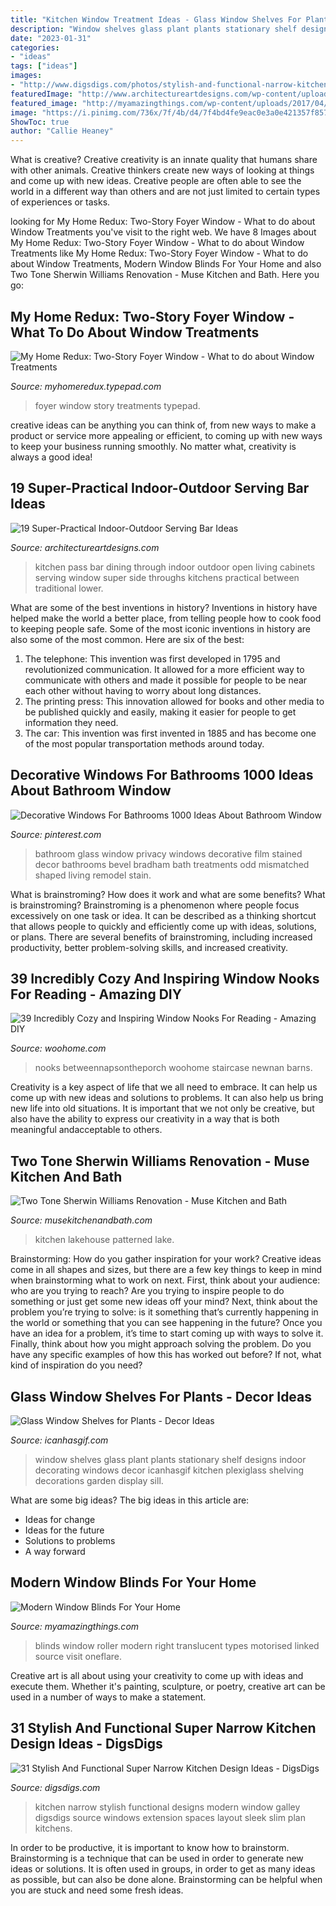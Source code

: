 ```yaml
---
title: "Kitchen Window Treatment Ideas - Glass Window Shelves For Plants"
description: "Window shelves glass plant plants stationary shelf designs indoor decorating windows decor icanhasgif kitchen plexiglass shelving decorations garden display sill"
date: "2023-01-31"
categories:
- "ideas"
tags: ["ideas"]
images:
- "http://www.digsdigs.com/photos/stylish-and-functional-narrow-kitchen-design-ideas-3-554x860.jpg"
featuredImage: "http://www.architectureartdesigns.com/wp-content/uploads/2014/02/913-630x419.jpg"
featured_image: "http://myamazingthings.com/wp-content/uploads/2017/04/blinds3.jpg"
image: "https://i.pinimg.com/736x/7f/4b/d4/7f4bd4fe9eac0e3a0e421357f857133a.jpg"
ShowToc: true
author: "Callie Heaney"
---
```



What is creative?
Creative creativity is an innate quality that humans share with other animals. Creative thinkers create new ways of looking at things and come up with new ideas. Creative people are often able to see the world in a different way than others and are not just limited to certain types of experiences or tasks.

	

		
looking for My Home Redux: Two-Story Foyer Window - What to do about Window Treatments you've visit to the right web. We have 8 Images about My Home Redux: Two-Story Foyer Window - What to do about Window Treatments like My Home Redux: Two-Story Foyer Window - What to do about Window Treatments, Modern Window Blinds For Your Home and also Two Tone Sherwin Williams Renovation - Muse Kitchen and Bath. Here you go:
		
    
## My Home Redux: Two-Story Foyer Window - What To Do About Window Treatments

<img loading=lazy src="https://myhomeredux.typepad.com/.a/6a00d834517dbf69e200e552ad1cc88834-600wi" onerror="this.onerror=null;this.src='https://tse3.mm.bing.net/th?id=OIP.56VdY6XDH2ZkXtzXcVnp0QHaJ4&amp;pid=15.1';" alt="My Home Redux: Two-Story Foyer Window - What to do about Window Treatments">

_Source: myhomeredux.typepad.com_

>foyer window story treatments typepad. 

	

creative ideas can be anything you can think of, from new ways to make a product or service more appealing or efficient, to coming up with new ways to keep your business running smoothly. No matter what, creativity is always a good idea!

    
## 19 Super-Practical Indoor-Outdoor Serving Bar Ideas

<img loading=lazy src="http://www.architectureartdesigns.com/wp-content/uploads/2014/02/913-630x419.jpg" onerror="this.onerror=null;this.src='https://tse2.mm.bing.net/th?id=OIP.5bonCDBdydagrWrEHBMOJQHaE7&amp;pid=15.1';" alt="19 Super-Practical Indoor-Outdoor Serving Bar Ideas">

_Source: architectureartdesigns.com_

>kitchen pass bar dining through indoor outdoor open living cabinets serving window super side throughs kitchens practical between traditional lower. 

	

What are some of the best inventions in history?
Inventions in history have helped make the world a better place, from telling people how to cook food to keeping people safe. Some of the most iconic inventions in history are also some of the most common. Here are six of the best: 
1. The telephone: This invention was first developed in 1795 and revolutionized communication. It allowed for a more efficient way to communicate with others and made it possible for people to be near each other without having to worry about long distances. 
2. The printing press: This innovation allowed for books and other media to be published quickly and easily, making it easier for people to get information they need. 
3. The car: This invention was first invented in 1885 and has become one of the most popular transportation methods around today.

    
## Decorative Windows For Bathrooms 1000 Ideas About Bathroom Window

<img loading=lazy src="https://i.pinimg.com/736x/7f/4b/d4/7f4bd4fe9eac0e3a0e421357f857133a.jpg" onerror="this.onerror=null;this.src='https://tse2.mm.bing.net/th?id=OIP.cFm0VqXty3Qp1NJ5LoeojgHaJ3&amp;pid=15.1';" alt="Decorative Windows For Bathrooms 1000 Ideas About Bathroom Window">

_Source: pinterest.com_

>bathroom glass window privacy windows decorative film stained decor bathrooms bevel bradham bath treatments odd mismatched shaped living remodel stain. 

	

What is brainstroming? How does it work and what are some benefits?
What is brainstroming? Brainstroming is a phenomenon where people focus excessively on one task or idea. It can be described as a thinking shortcut that allows people to quickly and efficiently come up with ideas, solutions, or plans. There are several benefits of brainstroming, including increased productivity, better problem-solving skills, and increased creativity.

    
## 39 Incredibly Cozy And Inspiring Window Nooks For Reading - Amazing DIY

<img loading=lazy src="https://www.woohome.com/wp-content/uploads/2013/10/Inspiring-Window-Reading-Nook-24-2.jpg" onerror="this.onerror=null;this.src='https://tse4.mm.bing.net/th?id=OIP.OBlrXlCc5k2Fu6nE9UKHRQHaLH&amp;pid=15.1';" alt="39 Incredibly Cozy and Inspiring Window Nooks For Reading - Amazing DIY">

_Source: woohome.com_

>nooks betweennapsontheporch woohome staircase newnan barns. 

	

Creativity is a key aspect of life that we all need to embrace. It can help us come up with new ideas and solutions to problems. It can also help us bring new life into old situations. It is important that we not only be creative, but also have the ability to express our creativity in a way that is both meaningful andacceptable to others.

    
## Two Tone Sherwin Williams Renovation - Muse Kitchen And Bath

<img loading=lazy src="https://www.musekitchenandbath.com/wp-content/uploads/2020/03/Patterned-Lakehouse-Kitchen2.jpg" onerror="this.onerror=null;this.src='https://tse4.mm.bing.net/th?id=OIP.wO7FPbsds1weXsOXRyNlVAHaLH&amp;pid=15.1';" alt="Two Tone Sherwin Williams Renovation - Muse Kitchen and Bath">

_Source: musekitchenandbath.com_

>kitchen lakehouse patterned lake. 

	

Brainstorming: How do you gather inspiration for your work?
Creative ideas come in all shapes and sizes, but there are a few key things to keep in mind when brainstorming what to work on next. First, think about your audience: who are you trying to reach? Are you trying to inspire people to do something or just get some new ideas off your mind? Next, think about the problem you’re trying to solve: is it something that’s currently happening in the world or something that you can see happening in the future? Once you have an idea for a problem, it’s time to start coming up with ways to solve it. Finally, think about how you might approach solving the problem. Do you have any specific examples of how this has worked out before? If not, what kind of inspiration do you need?

    
## Glass Window Shelves For Plants - Decor Ideas

<img loading=lazy src="https://www.icanhasgif.com/wp-content/uploads/2016/06/Glass-Window-Shelves-for-Plants-768x1024.jpg" onerror="this.onerror=null;this.src='https://tse4.mm.bing.net/th?id=OIP.ygb27AyNaJfv_QyTcChxugHaJ4&amp;pid=15.1';" alt="Glass Window Shelves for Plants - Decor Ideas">

_Source: icanhasgif.com_

>window shelves glass plant plants stationary shelf designs indoor decorating windows decor icanhasgif kitchen plexiglass shelving decorations garden display sill. 

	

What are some big ideas?
The big ideas in this article are: 
- Ideas for change 
- Ideas for the future 
- Solutions to problems
- A way forward

    
## Modern Window Blinds For Your Home

<img loading=lazy src="http://myamazingthings.com/wp-content/uploads/2017/04/blinds3.jpg" onerror="this.onerror=null;this.src='https://tse1.mm.bing.net/th?id=OIP.ttr19964QImP5z-O8SwFCQHaE8&amp;pid=15.1';" alt="Modern Window Blinds For Your Home">

_Source: myamazingthings.com_

>blinds window roller modern right translucent types motorised linked source visit oneflare. 

	

Creative art is all about using your creativity to come up with ideas and execute them. Whether it's painting, sculpture, or poetry, creative art can be used in a number of ways to make a statement.

    
## 31 Stylish And Functional Super Narrow Kitchen Design Ideas - DigsDigs

<img loading=lazy src="http://www.digsdigs.com/photos/stylish-and-functional-narrow-kitchen-design-ideas-3-554x860.jpg" onerror="this.onerror=null;this.src='https://tse2.mm.bing.net/th?id=OIP.M05utjgZ46rXi9ry05EfJAHaLf&amp;pid=15.1';" alt="31 Stylish And Functional Super Narrow Kitchen Design Ideas - DigsDigs">

_Source: digsdigs.com_

>kitchen narrow stylish functional designs modern window galley digsdigs source windows extension spaces layout sleek slim plan kitchens. 

	

In order to be productive, it is important to know how to brainstorm. Brainstorming is a technique that can be used in order to generate new ideas or solutions. It is often used in groups, in order to get as many ideas as possible, but can also be done alone. Brainstorming can be helpful when you are stuck and need some fresh ideas.

